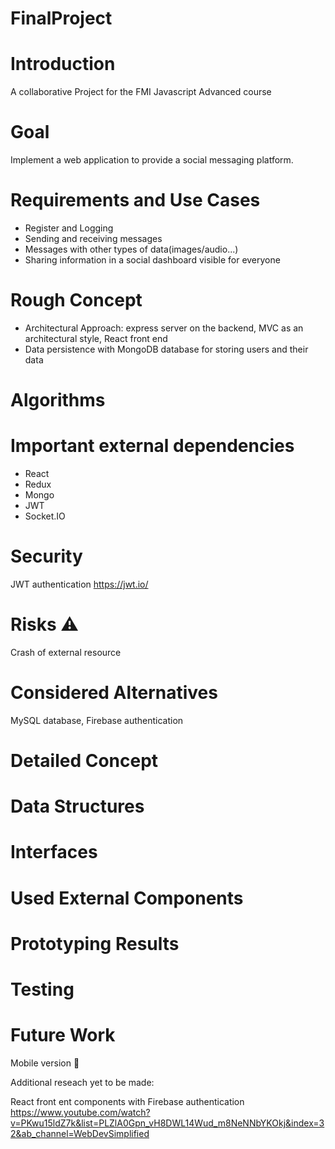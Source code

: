 # FinalProject

# Introduction
A collaborative Project for the FMI Javascript Advanced course

# Goal
Implement a web application to provide a social messaging platform.

# Requirements and Use Cases

- Register and Logging
- Sending and receiving messages
- Messages with other types of data(images/audio...)
- Sharing information in a social dashboard visible for everyone

# Rough Concept
- Architectural Approach:
express server on the backend, MVC as an architectural style, React front end
- Data persistence with MongoDB database for storing users and their data

# Algorithms

# Important external dependencies
- React
- Redux 
- Mongo
- JWT
- Socket.IO
# Security

JWT authentication https://jwt.io/

# Risks ⚠️
Crash of external resource

# Considered Alternatives
 MySQL database, Firebase  authentication

# Detailed Concept

# Data Structures

# Interfaces

# Used External Components

# Prototyping Results

# Testing

# Future Work
Mobile version 📱

Additional reseach yet to be made:

React front ent components with Firebase authentication  https://www.youtube.com/watch?v=PKwu15ldZ7k&list=PLZlA0Gpn_vH8DWL14Wud_m8NeNNbYKOkj&index=32&ab_channel=WebDevSimplified
